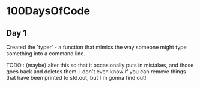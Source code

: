 # 100DaysOfCode

## Day 1

Created the 'typer' - a function that mimics the way someone might type
something into a command line.

TODO : (maybe) alter this so that it occasionally puts in mistakes, and those
goes back and deletes them. I don't even know if you can remove things that
have been printed to std.out, but I'm gonna find out!
